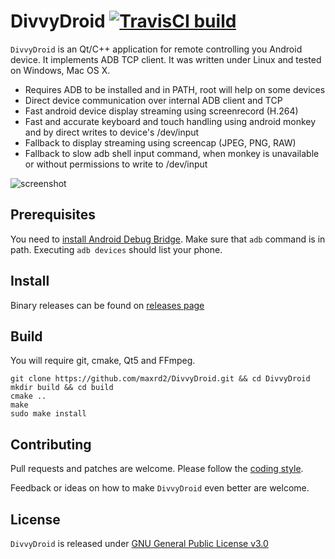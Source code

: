 # DivvyDroid [![TravisCI build](https://travis-ci.org/maxrd2/DivvyDroid.svg?branch=master)](https://travis-ci.org/maxrd2/DivvyDroid)

`DivvyDroid` is an Qt/C++ application for remote controlling you Android device. It implements ADB TCP client. It was written under Linux and tested on Windows, Mac OS X.

- Requires ADB to be installed and in PATH, root will help on some devices
- Direct device communication over internal ADB client and TCP
- Fast android device display streaming using screenrecord (H.264)
- Fast and accurate keyboard and touch handling using android monkey and by direct writes to device's /dev/input
- Fallback to display streaming using screencap (JPEG, PNG, RAW)
- Fallback to slow adb shell input command, when monkey is unavailable or without permissions to write to /dev/input

![screenshot](https://user-images.githubusercontent.com/1187381/57383580-5a513e00-71af-11e9-864b-68f31cb5e7b1.png)

## Prerequisites

You need to [install Android Debug Bridge](https://www.xda-developers.com/install-adb-windows-macos-linux/).
Make sure that `adb` command is in path. Executing `adb devices` should list your phone.

## Install
Binary releases can be found on [releases page](https://github.com/maxrd2/DivvyDroid/releases)

## Build

You will require git, cmake, Qt5 and FFmpeg.
```shell
git clone https://github.com/maxrd2/DivvyDroid.git && cd DivvyDroid
mkdir build && cd build
cmake ..
make
sudo make install
```

## Contributing

Pull requests and patches are welcome. Please follow the [coding style](README.CodingStyle.md).

Feedback or ideas on how to make `DivvyDroid` even better are welcome.

## License

`DivvyDroid` is released under [GNU General Public License v3.0](LICENSE)
